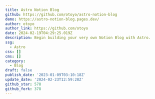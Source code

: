 ```yaml
---
title: Astro Notion Blog
github: https://github.com/otoyo/astro-notion-blog
demo: https://astro-notion-blog.pages.dev/
author: otoyo
author_link: https://github.com/otoyo
date: 2024-02-19T04:29:25.019Z
description: Begin building your very own Notion Blog with Astro.
ssg:
  - Astro
css: []
cms: []
category:
  - Blog
draft: false
publish_date: '2023-01-09T03:10:18Z'
update_date: '2024-02-23T12:59:28Z'
github_star: 578
github_fork: 378
---
```

